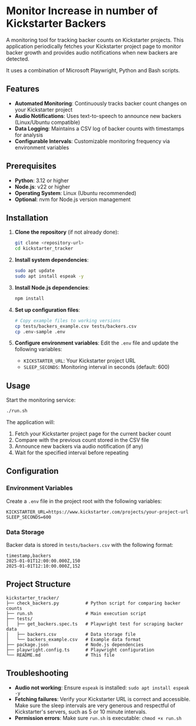 # Monitor Increase in number of Kickstarter Backers

A monitoring tool for tracking backer counts on Kickstarter projects. This application periodically fetches your Kickstarter project page to monitor backer growth and provides audio notifications when new backers are detected.

It uses a combination of Microsoft Playwright, Python and Bash scripts.

## Features

- **Automated Monitoring**: Continuously tracks backer count changes on your Kickstarter project
- **Audio Notifications**: Uses text-to-speech to announce new backers (Linux/Ubuntu compatible)
- **Data Logging**: Maintains a CSV log of backer counts with timestamps for analysis
- **Configurable Intervals**: Customizable monitoring frequency via environment variables

## Prerequisites

- **Python**: 3.12 or higher
- **Node.js**: v22 or higher
- **Operating System**: Linux (Ubuntu recommended)
- **Optional**: nvm for Node.js version management

## Installation

1. **Clone the repository** (if not already done):
   ```bash
   git clone <repository-url>
   cd kickstarter_tracker
   ```

2. **Install system dependencies**:
   ```bash
   sudo apt update
   sudo apt install espeak -y
   ```

3. **Install Node.js dependencies**:
   ```bash
   npm install
   ```

4. **Set up configuration files**:
   ```bash
   # Copy example files to working versions
   cp tests/backers_example.csv tests/backers.csv
   cp .env-sample .env
   ```

5. **Configure environment variables**:
   Edit the `.env` file and update the following variables:
   - `KICKSTARTER_URL`: Your Kickstarter project URL
   - `SLEEP_SECONDS`: Monitoring interval in seconds (default: 600)

## Usage

Start the monitoring service:

```bash
./run.sh
```

The application will:
1. Fetch your Kickstarter project page for the current backer count
2. Compare with the previous count stored in the CSV file
3. Announce new backers via audio notification (if any)
4. Wait for the specified interval before repeating

## Configuration

### Environment Variables

Create a `.env` file in the project root with the following variables:

```env
KICKSTARTER_URL=https://www.kickstarter.com/projects/your-project-url
SLEEP_SECONDS=600
```

### Data Storage

Backer data is stored in `tests/backers.csv` with the following format:
```csv
timestamp,backers
2025-01-01T12:00:00.000Z,150
2025-01-01T12:10:00.000Z,152
```

## Project Structure

```
kickstarter_tracker/
├── check_backers.py          # Python script for comparing backer counts
├── run.sh                    # Main execution script
├── tests/
│   ├── get_backers.spec.ts   # Playwright test for scraping backer data
│   ├── backers.csv           # Data storage file
│   └── backers_example.csv   # Example data format
├── package.json              # Node.js dependencies
├── playwright.config.ts      # Playwright configuration
└── README.md                 # This file
```

## Troubleshooting

- **Audio not working**: Ensure `espeak` is installed: `sudo apt install espeak -y`
- **Fetching failures**: Verify your Kickstarter URL is correct and accessible. Make sure the sleep intervals are very generous and respectful of Kickstarter's servers, such as 5 or 10 minute intervals.
- **Permission errors**: Make sure `run.sh` is executable: `chmod +x run.sh`